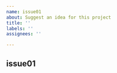 ```yaml
---
name: issue01
about: Suggest an idea for this project
title: ''
labels: ''
assignees: ''

---
```


## issue01